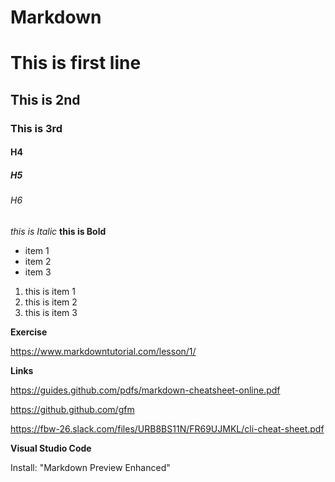 # Markdown


# This is first line
## This is 2nd
### This is 3rd
#### H4  
##### H5
###### H6

_this is Italic_
**this is Bold**

* item 1
* item 2
* item 3

1. this is item 1
2. this is item 2
3. this is item 3

**Exercise**

https://www.markdowntutorial.com/lesson/1/

**Links**

https://guides.github.com/pdfs/markdown-cheatsheet-online.pdf

https://github.github.com/gfm

https://fbw-26.slack.com/files/URB8BS11N/FR69UJMKL/cli-cheat-sheet.pdf

**Visual Studio Code**

Install: "Markdown Preview Enhanced"
